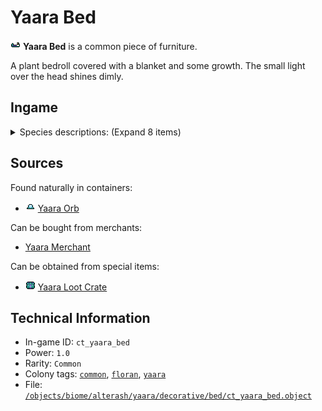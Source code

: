 # Yaara Bed

<img src="https://raw.githubusercontent.com/Ceterai/Enternia/main/objects/biome/alterash/yaara/decorative/bed/icon.png" alt="Yaara Bed icon" loading="lazy" height=16px width="auto" /> **Yaara Bed** is a common piece of furniture.

A plant bedroll covered with a blanket and some growth. The small light over the head shines dimly.

## Ingame

<details><summary>Species descriptions: (Expand 8 items)</summary>

- Alta: A pretty overgrown yaara bed mat with a cute night light for bed readers. Not an elin flower, but still cozy.
- Apex: A soft plant bed.
- Avian: This bed even has cute night light right above your head.
- Floran: Yaara bed made by Yaara Floran. Floran feelss at home.
- Glitch: Curious. How can I turn this lamp on/off?
- Human: A comfy bed to sleep on.
- Hylotl: A stylish floran bed with soft warm blanket.
- Novakid: This bed is lookin' wonderful.

</details>

## Sources

Found naturally in containers:

- <img src="https://raw.githubusercontent.com/Ceterai/Enternia/main/objects/biome/alterash/yaara/decorative/orb/icon.png" alt="Yaara Orb icon" loading="lazy" height=16px width="auto" /> [Yaara Orb](https://ceterai.github.io/MyEnternia/Wiki/YaaraOrb)

Can be bought from merchants:

- [Yaara Merchant](https://ceterai.github.io/MyEnternia/Wiki/YaaraMerchant)

Can be obtained from special items:

- <img src="https://raw.githubusercontent.com/Ceterai/Enternia/main/items/active/alta/loot/biome/ct_yaara_loot.png" alt="Yaara Loot Crate icon" loading="lazy" height=16px width="auto" /> [Yaara Loot Crate](https://ceterai.github.io/MyEnternia/Wiki/YaaraLootCrate)

## Technical Information

- In-game ID: `ct_yaara_bed`
- Power: `1.0`
- Rarity: `Common`
- Colony tags: [`common`](https://ceterai.github.io/MyEnternia/Wiki/Tags/Common), [`floran`](https://ceterai.github.io/MyEnternia/Wiki/Tags/Floran), [`yaara`](https://ceterai.github.io/MyEnternia/Wiki/Tags/Yaara)
- File: [`/objects/biome/alterash/yaara/decorative/bed/ct_yaara_bed.object`](https://github.com/Ceterai/Enternia/blob/main/objects/biome/alterash/yaara/decorative/bed/ct_yaara_bed.object)

